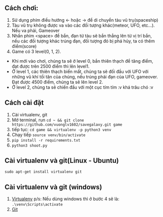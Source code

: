 ## Cách chơi:
1. Sử dụng phím điều hướng <- hoặc -> để di chuyển tàu vũ trụ(spaceship)
2. Tàu vũ trụ không được va vào các đối tượng khác(meteor, UFO, etc...). Nếu va phải, Gameover
3. Nhấn phím <space\> để bắn, đạn từ tàu sẽ bắn thẳng lên từ vị trí bắn, nếu các đối tượng khác trúng đạn, đối tượng đó bị phá hủy, ta có thêm điểm(score)
4. Game có 3 level(0, 1, 2).
- Khi mới vào chơi, chúng ta sẽ ở level 0, bắn thiên thạch để tăng điểm, đạt được trên 2500 điểm thì lên level1.
- Ở level 1, các thiên thạch biến mất, chúng ta sẽ đối đầu với UFO với những vũ khí tối tân của chúng, nếu trúng phải đạn của UFO, gameover. Đạt được 4500 điểm, chúng ta sẽ lên level 2.
- Ở level 2, chúng ta sẽ chiến đấu với một cục tím tím :v khá trâu chó :v 

## Cách cài đặt
1. Cài virtualenv, git
2. Mở terminal, run ```cd ~ && git clone https://github.com/vuonglv1602/savegalaxy.git game```
2. tiếp tục: ```cd game && virtualenv -p python3 venv```
3. Chạy tiếp ```source venv/bin/activate```
4. ```pip install -r requirements.txt```
5. ```python3 shoot.py```

## Cài virtualenv và git(Linux - Ubuntu)
```sudo apt-get install virtualenv git```
## Cài virtualenv và git (windows)
1. [Virtualenv](https://programwithus.com/learn-to-code/Pip-and-virtualenv-on-Windows/)
p/s: Nếu dùng windows thì ở bước 4 sẽ là: ```.\venv\Scripts\activate```
2. [Git](https://www.linode.com/docs/development/version-control/how-to-install-git-on-linux-mac-and-windows/)

